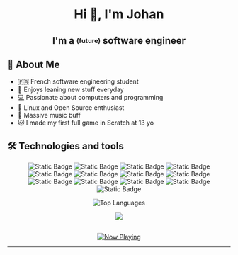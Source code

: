 <h1 align='center'> Hi 👋, I'm Johan </h1>
<h2 align='center'> I'm a <sub><sup>(future)</sub></sup> software engineer </h2>

## 🔶 About Me

- 🇫🇷 French software engineering student
- 📙 Enjoys leaning new stuff everyday
- 💻 Passionate about computers and programming
- 🐧 Linux and Open Source enthusiast
- 🎸 Massive music buff
- 🐱 I made my first full game in Scratch at 13 yo

## 🛠️ Technologies and tools

<p align="center">
  <img src="https://img.shields.io/badge/C-00599C%3F?style=flat&logo=c&logoColor=white&labelColor=03071e&color=e85d04" alt="Static Badge" />
  <img src="https://img.shields.io/badge/Python-3776AB?style=flat&logo=python&logoColor=white&labelColor=03071e&color=e85d04" alt="Static Badge" />
  <img src="https://img.shields.io/badge/Linux-FCC624?style=flat&logo=linux&logoColor=white&labelColor=03071e&color=e85d04" alt="Static Badge" />
  <img src="https://img.shields.io/badge/Fedora-51A2DA?style=flat&logo=fedora&logoColor=white&labelColor=03071e&color=e85d04" alt="Static Badge" />
  <img src="https://img.shields.io/badge/LaTeX-00A0A0?style=flat&logo=latex&logoColor=white&labelColor=03071e&color=e85d04" alt="Static Badge" />
  <img src="https://img.shields.io/badge/Docker-2496ED?style=flat&logo=docker&logoColor=white&labelColor=03071e&color=e85d04" alt="Static Badge" />
  <img src="https://img.shields.io/badge/UnrealEngine-%2523313131.svg?style=flat&logo=unrealengine&logoColor=white&labelColor=03071e&color=e85d04" alt="Static Badge" />
  <img src="https://img.shields.io/badge/NumPy-4DABCF?style=flat&logo=numpy&logoColor=white&labelColor=03071e&color=e85d04" alt="Static Badge" />
  <img src="https://img.shields.io/badge/Express.js-%2523404d59.svg?style=flat&logo=express&logoColor=white&labelColor=03071e&color=e85d04" alt="Static Badge" />
  <img src="https://img.shields.io/badge/Node.js-6DA55F?style=flat&logo=node.js&logoColor=white&labelColor=03071e&color=e85d04" alt="Static Badge" />
  <img src="https://img.shields.io/badge/C%2B%2B-%252300599C.svg?style=flat&logo=c%2B%2B&logoColor=white&labelColor=03071e&color=e85d04" alt="Static Badge" />
  <img src="https://img.shields.io/badge/Flutter-02569B?style=flat&logo=flutter&logoColor=white&labelColor=03071e&color=e85d04" alt="Static Badge" />
  <img src="https://img.shields.io/badge/JavaScript-F7DF1E?style=flat&logo=javascript&logoColor=white&labelColor=03071e&color=e85d04" alt="Static Badge" />
</p>
<p align="center">
  <img src="https://github-readme-stats-ten-black-46.vercel.app/api/top-langs/?username=JohanVerne&hide=mathematica,hlsl,cmake,c%2B%2B,c%23,objective-c,jupyter%20notebook,html&layout=compact&title_color=f48c06&text_color=faa307&bg_color=000000&langs_count=6" alt="Top Languages" />
</p>

<p align="center">
    <img src="https://github-readme-stats-ten-black-46.vercel.app/api/wakatime?username=JohanVerne&title_color=f48c06&text_color=faa307&bg_color=000000" />
</p>

##

<p align="center">
  <a href="https://github.com/kittinan/spotify-github-profile">
    <img src="https://spotify-github-profile.kittinanx.com/api/view?uid=0bcoopjhoxlrrklyhjvredc7s&cover_image=true&theme=default&show_offline=false&background_color=121212&interchange=false&profanity=false&bar_color=f48c06&bar_color_cover=false", alt="Now Playing">
  </a>
</p>

---
